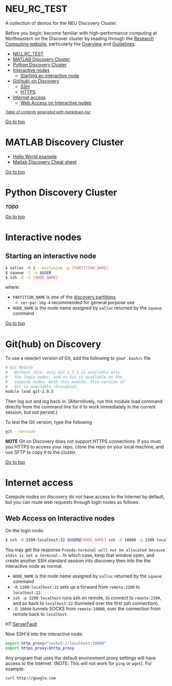 NEU_RC_TEST
===========
A collection of demos for the NEU Discovery Cluster. 

Before you begin: become familiar with high-performance computing at Northeastern on the Discover cluster by reading through the [Research Computing website](https://www.northeastern.edu/rc/), particularly the [Overview](https://www.northeastern.edu/rc/?page_id=27) and [Guidelines](https://www.northeastern.edu/rc/?page_id=2).

- [NEU_RC_TEST](#neu-rc-test)
- [MATLAB Discovery Cluster](#matlab-discovery-cluster)
- [Python Discovery Cluster](#python-discovery-cluster)
- [Interactive nodes](#interactive-nodes)
  * [Starting an interactive node](#starting-an-interactive-node)
- [Git(hub) on Discovery](#git-hub--on-discovery)
  * [SSH](#ssh)
  * [HTTPS](#https)
- [Internet access](#internet-access)
  * [Web Access on Interactive nodes](#web-access-on-interactive-nodes)

<small><i><a href='http://ecotrust-canada.github.io/markdown-toc/'>Table of contents generated with markdown-toc</a></i></small>

[Go to top](#neu-rc-test)

MATLAB Discovery Cluster
========================

 * [Hello World example](matlab/README.md)
 * [Matlab Discovery Cheat sheet](matlab/cheatsheet.md)
 
[Go to top](#neu-rc-test)

Python Discovery Cluster
========================
***TODO***

[Go to top](#neu-rc-test)

Interactive nodes
=================

Starting an interactive node
----------------------------
```bash
$ salloc -N 1 --exclusive -p [PARTITION_NAME]
$ squeue -l -u $USER
$ ssh -X -C [NODE_NAME]
```
where:
* `PARTITION_NAME` is one of the [discovery partitions](https://www.northeastern.edu/rc/?page_id=14)
  - `ser-par-10g-4` recommended for general purpose use
* `NODE_NAME` is the node name assigned by `salloc` returned by the `squeue` command

[Go to top](#neu-rc-test)

Git(hub) on Discovery
=====================
To use a new(er) version of Git, add the following to your `.bashrc` file

```bash
# Git Module
#   Without this, only Git 1.7.1 is available only
#   the login nodes, and no Git is available on the
#   compute nodes. With this module, this version of
#   Git is available throughout.
module load git-2.9.5
```

Then log out and log back in. (Alternitively, run this module load command directly from the command line for it to work immediately in the current session, but not persist.)

To test the Git version, type the following

```bash
git --version
```

**NOTE** Git on Discovery does not support HTTPS connections. If you must you HTTPS to access your repo, clone the repo on your local machine, and use SFTP to copy it to the cluster.

[Go to top](#neu-rc-test)

Internet access
===============
Compute nodes on discovery do not have access to the Internet by default, but you can route web requests through login nodes as follows.

Web Access on Interactive nodes
-------------------------------
On the login node:
```bash
$ ssh -R 2200:localhost:22 $USER@[NODE_NAME] ssh -D 10800 -p 2200 localhost
```
You may get the response `Pseudo-terminal will not be allocated because stdin is not a terminal.`. In which case, keep that window open, and create another SSH standard session into discovery then into the the interactive node as normal.

* `NODE_NAME` is the node name assigned by `salloc` returned by the `squeue` command
* `-R 2200:localhost:22` sets up a forward from `remote:2200` to `localhost:22`.
* `ssh -p 2200 localhost` runs ssh on remote, to connect to `remote:2200`, and so back to `localhost:22` (tunneled over the first ssh connection).
* `-D 10800` tunnels SOCKS from `remote:10800`, over the connection from remote back to `localhost`.

HT:[ServerFault](https://serverfault.com/questions/624685/making-proxy-available-on-remote-server-through-ssh-tunneling)

Now SSH'd into the interactive node:
```bash
export http_proxy="socks5://localhost:10800"
export https_proxy=$http_proxy
```
Any program that uses the default environment proxy settings will have access to the Internet. (NOTE: This will not work for `ping` or `wget`). For example:
```bash
curl http://google.com
```
